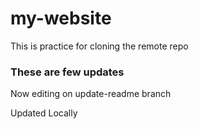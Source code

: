 # my-website
This is practice for cloning the remote repo
### These are few updates

Now editing on update-readme branch

Updated Locally
